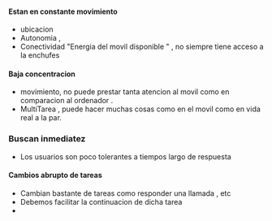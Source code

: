 
#### Estan en constante movimiento
 -  ubicacion 
 -  Autonomia ,
 -  Conectividad "Energia del movil disponible " , no siempre tiene acceso a la enchufes 
#### Baja concentracion 
-  movimiento, no puede prestar tanta atencion al movil como en comparacion al ordenador . 
-  MultiTarea , puede hacer muchas cosas como en el movil como en vida real a la par.
### Buscan inmediatez 
-  Los usuarios son poco tolerantes a tiempos largo de respuesta 

#### Cambios abrupto de tareas 
- Cambian bastante de tareas como responder una llamada , etc 
- Debemos facilitar la continuacion de dicha tarea 
- 
